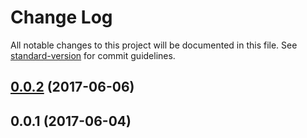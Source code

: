 # Change Log

All notable changes to this project will be documented in this file.
See [standard-version](https://github.com/conventional-changelog/standard-version) for commit guidelines.

<a name="0.0.2"></a>
## [0.0.2](https://github.com/nuxt/modules/compare/@nuxtjs/prepack@0.0.1...@nuxtjs/prepack@0.0.2) (2017-06-06)




<a name="0.0.1"></a>
## 0.0.1 (2017-06-04)
